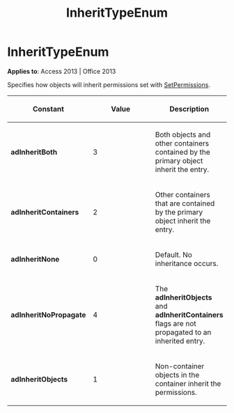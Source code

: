 ﻿---
title: InheritTypeEnum
TOCTitle: InheritTypeEnum
ms:assetid: aa505c66-5871-10a8-35a7-cb30bb5dc21a
ms:mtpsurl: https://msdn.microsoft.com/en-us/library/JJ249787(v=office.15)
ms:contentKeyID: 48546944
ms.date: 09/18/2015
mtps_version: v=office.15
---

# InheritTypeEnum


**Applies to**: Access 2013 | Office 2013

Specifies how objects will inherit permissions set with [SetPermissions](setpermissions-method-adox.md).

<table>
<colgroup>
<col style="width: 33%" />
<col style="width: 33%" />
<col style="width: 33%" />
</colgroup>
<thead>
<tr class="header">
<th><p>Constant</p></th>
<th><p>Value</p></th>
<th><p>Description</p></th>
</tr>
</thead>
<tbody>
<tr class="odd">
<td><p><strong>adInheritBoth</strong></p></td>
<td><p>3</p></td>
<td><p>Both objects and other containers contained by the primary object inherit the entry.</p></td>
</tr>
<tr class="even">
<td><p><strong>adInheritContainers</strong></p></td>
<td><p>2</p></td>
<td><p>Other containers that are contained by the primary object inherit the entry.</p></td>
</tr>
<tr class="odd">
<td><p><strong>adInheritNone</strong></p></td>
<td><p>0</p></td>
<td><p>Default. No inheritance occurs.</p></td>
</tr>
<tr class="even">
<td><p><strong>adInheritNoPropagate</strong></p></td>
<td><p>4</p></td>
<td><p>The <strong>adInheritObjects</strong> and <strong>adInheritContainers</strong> flags are not propagated to an inherited entry.</p></td>
</tr>
<tr class="odd">
<td><p><strong>adInheritObjects</strong></p></td>
<td><p>1</p></td>
<td><p>Non-container objects in the container inherit the permissions.</p></td>
</tr>
</tbody>
</table>

